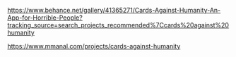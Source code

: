 https://www.behance.net/gallery/41365271/Cards-Against-Humanity-An-App-for-Horrible-People?tracking_source=search_projects_recommended%7Ccards%20against%20humanity

https://www.mmanal.com/projects/cards-against-humanity

